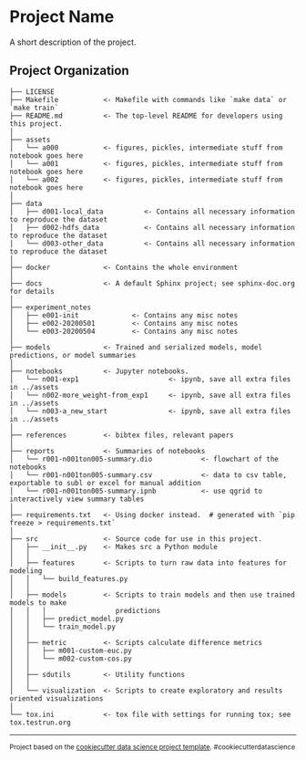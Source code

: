 Project Name
==============================

A short description of the project.

Project Organization
------------

    ├── LICENSE
    ├── Makefile           <- Makefile with commands like `make data` or `make train`
    ├── README.md          <- The top-level README for developers using this project.
    │
    ├── assets
    │   └── a000           <- figures, pickles, intermediate stuff from notebook goes here
    │   └── a001           <- figures, pickles, intermediate stuff from notebook goes here
    │   └── a002           <- figures, pickles, intermediate stuff from notebook goes here
    │
    ├── data
    │   ├── d001-local_data          <- Contains all necessary information to reproduce the dataset
    │   ├── d002-hdfs_data           <- Contains all necessary information to reproduce the dataset
    │   └── d003-other_data          <- Contains all necessary information to reproduce the dataset
    │
    ├── docker             <- Contains the whole environment
    │
    ├── docs               <- A default Sphinx project; see sphinx-doc.org for details
    │
    ├── experiment_notes
    │   ├── e001-init             <- Contains any misc notes
    │   ├── e002-20200501         <- Contains any misc notes
    │   └── e003-20200504         <- Contains any misc notes
    │
    ├── models             <- Trained and serialized models, model predictions, or model summaries
    │
    ├── notebooks          <- Jupyter notebooks.
    │   └── n001-exp1                      <- ipynb, save all extra files in ../assets
    │   └── n002-more_weight-from_exp1     <- ipynb, save all extra files in ../assets
    │   └── n003-a_new_start               <- ipynb, save all extra files in ../assets
    │
    ├── references         <- bibtex files, relevant papers
    │
    ├── reports            <- Summaries of notebooks
    │   └── r001-n001ton005-summary.dio            <- flowchart of the notebooks
    │   └── r001-n001ton005-summary.csv            <- data to csv table, exportable to subl or excel for manual addition
    │   └── r001-n001ton005-summary.ipnb           <- use qgrid to interactively view summary tables
    │
    ├── requirements.txt   <- Using docker instead.  # generated with `pip freeze > requirements.txt`
    │
    ├── src                <- Source code for use in this project.
    │   ├── __init__.py    <- Makes src a Python module
    │   │
    │   ├── features       <- Scripts to turn raw data into features for modeling
    │   │   └── build_features.py
    │   │
    │   ├── models         <- Scripts to train models and then use trained models to make
    │   │   │                 predictions
    │   │   ├── predict_model.py
    │   │   └── train_model.py
    │   │
    │   ├── metric         <- Scripts calculate difference metrics
    │   │   ├── m001-custom-euc.py
    │   │   └── m002-custom-cos.py
    │   │
    │   ├── sdutils        <- Utility functions
    │   │
    │   └── visualization  <- Scripts to create exploratory and results oriented visualizations
    │
    └── tox.ini            <- tox file with settings for running tox; see tox.testrun.org


--------

<p><small>Project based on the <a target="_blank" href="https://drivendata.github.io/cookiecutter-data-science/">cookiecutter data science project template</a>. #cookiecutterdatascience</small></p>
